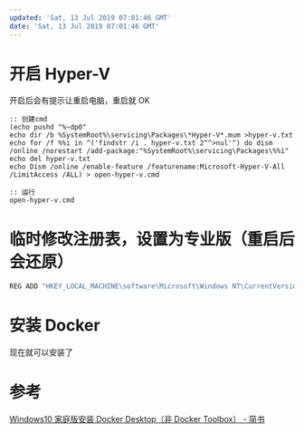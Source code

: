 ```yaml
---
updated: 'Sat, 13 Jul 2019 07:01:46 GMT'
date: 'Sat, 13 Jul 2019 07:01:46 GMT'
---
```


# 开启 Hyper-V

开启后会有提示让重启电脑，重启就 OK

```
:: 创建cmd
(echo pushd "%~dp0"
echo dir /b %SystemRoot%\servicing\Packages\*Hyper-V*.mum >hyper-v.txt
echo for /f %%i in ^('findstr /i . hyper-v.txt 2^^>nul'^) do dism /online /norestart /add-package:"%SystemRoot%\servicing\Packages\%%i"
echo del hyper-v.txt
echo Dism /online /enable-feature /featurename:Microsoft-Hyper-V-All /LimitAccess /ALL) > open-hyper-v.cmd

:: 运行
open-hyper-v.cmd
```

# 临时修改注册表，设置为专业版（重启后会还原）

```bash
REG ADD "HKEY_LOCAL_MACHINE\software\Microsoft\Windows NT\CurrentVersion" /v EditionId /T REG_EXPAND_SZ /d Professional /F
```

# 安装 Docker

现在就可以安装了

# 参考

[Windows10 家庭版安装 Docker Desktop（非 Docker Toolbox） - 简书](https://www.jianshu.com/p/1329954aa329/)
